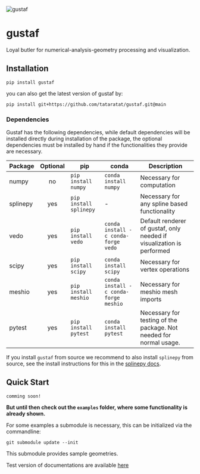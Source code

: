 ![gustaf](https://github.com/tataratat/gustaf/raw/gustaf/docs/gustaf-logo.png)


# gustaf
Loyal butler for numerical-analysis-geometry processing and visualization.

## Installation
```
pip install gustaf
```
you can also get the latest version of gustaf by:
```
pip install git+https://github.com/tataratat/gustaf.git@main
```

### Dependencies

Gustaf has the following dependencies, while default dependencies will be installed directly during installation of the package, the optional dependencies must be installed by hand if the functionalities they provide are necessary.

|Package|Optional|pip|conda|Description|
|-------|:---:|---|-----|-----------|
|numpy|no|`pip install numpy`|`conda install numpy`|Necessary for computation|
|splinepy|yes|`pip install splinepy`|-|Necessary for any spline based functionality|
|vedo|yes|`pip install vedo`|`conda install -c conda-forge vedo`|Default renderer of gustaf, only needed if visualization is performed|
|scipy|yes|`pip install scipy`|`conda install scipy`|Necessary for vertex operations|
|meshio|yes|`pip install meshio`|`conda install -c conda-forge meshio`|Necessary for meshio mesh imports|
|pytest|yes|`pip install pytest`|`conda install pytest`|Necessary for testing of the package. Not needed for normal usage.|

If you install `gustaf` from source we recommend to also install `splinepy` from source, see the install instructions for this in the [splinepy docs](https://tataratat.github.io/splinepy).


## Quick Start
```
comming soon!
```

**But until then check out the `examples` folder, where some functionality is already shown.**

For some examples a submodule is necessary, this can be initialized via the commandline:

```
git submodule update --init
```

This submodule provides sample geometries.

Test version of documentations are available [here](https://tataratat.github.io/gustaf/)
